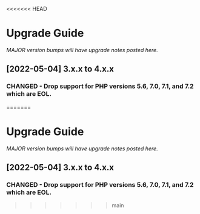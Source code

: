<<<<<<< HEAD
# Upgrade Guide

_MAJOR version bumps will have upgrade notes posted here._

[2022-05-04] 3.x.x to 4.x.x
---------------------------

### CHANGED - Drop support for PHP versions 5.6, 7.0, 7.1, and 7.2 which are EOL.
=======
# Upgrade Guide

_MAJOR version bumps will have upgrade notes posted here._

[2022-05-04] 3.x.x to 4.x.x
---------------------------

### CHANGED - Drop support for PHP versions 5.6, 7.0, 7.1, and 7.2 which are EOL.
>>>>>>> main
